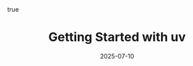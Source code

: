 ---
author: <mj>
title: Getting Started with uv
date: 2025-07-10
categories: [ ]
tags: [ ]     # TAG n ames should always be lowercase
description: # add some description here
math: true # optional
--- 